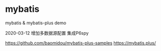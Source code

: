 # mybatis
mybatis & mybatis-plus demo

2020-03-12
增加多数据源配置
集成P6spy

https://github.com/baomidou/mybatis-plus-samples
https://mybatis.plus/

